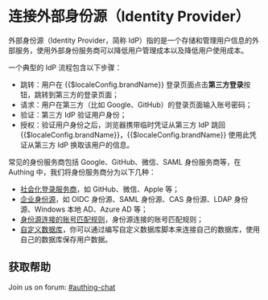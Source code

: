 # 连接外部身份源（Identity Provider）

<LastUpdated/>

外部身份源（Identity Provider，简称 IdP）指的是一个存储和管理用户信息的外部服务，使用外部身份服务商可以降低用户管理成本以及降低用户使用成本。

一个典型的 IdP 流程包含以下步骤：

- 跳转：用户在 {{$localeConfig.brandName}} 登录页面点击**第三方登录**按钮，跳转到第三方的登录页面；
- 请求：用户在第三方（比如 Google、GitHub）的登录页面输入账号密码；
- 验证：第三方 IdP 验证用户身份；
- 授权：验证用户身份之后，浏览器携带临时凭证从第三方 IdP 跳回 {{$localeConfig.brandName}}，{{$localeConfig.brandName}} 使用此凭证从第三方 IdP 换取该用户的信息。

常见的身份服务商包括 Google、GitHub、微信、SAML 身份服务商等，在 Authing 中，我们将身份服务商分为以下几种：

- [社会化登录服务商](./social.md)，如 GitHub、微信、Apple 等；
- [企业身份源](./enterprise.md)，如 OIDC 身份源、SAML 身份源、CAS 身份源、LDAP 身份源、Windows 本地 AD、Azure AD 等；
- [身份源连接的账号匹配规则](./user-mapping.md)，身份源连接的账号匹配规则；
- [自定义数据库](/guides/database-connection/overview.md)，你可以通过编写自定义数据库脚本来连接自己的数据库，使用自己的数据库保存用户数据。

## 获取帮助

Join us on forum: [#authing-chat](https://forum.authing.cn/)

